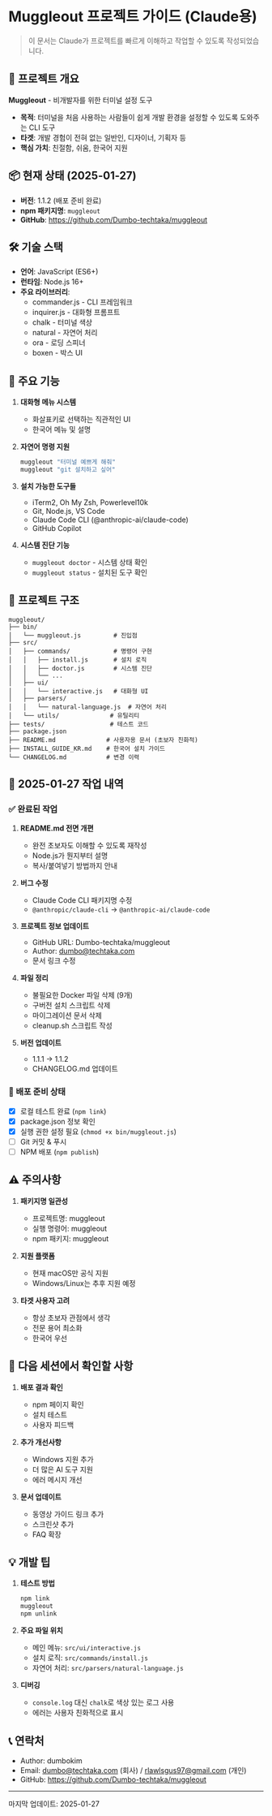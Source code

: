 # Muggleout 프로젝트 가이드 (Claude용)

> 이 문서는 Claude가 프로젝트를 빠르게 이해하고 작업할 수 있도록 작성되었습니다.

## 🎯 프로젝트 개요

**Muggleout** - 비개발자를 위한 터미널 설정 도구
- **목적**: 터미널을 처음 사용하는 사람들이 쉽게 개발 환경을 설정할 수 있도록 도와주는 CLI 도구
- **타겟**: 개발 경험이 전혀 없는 일반인, 디자이너, 기획자 등
- **핵심 가치**: 친절함, 쉬움, 한국어 지원

## 📦 현재 상태 (2025-01-27)

- **버전**: 1.1.2 (배포 준비 완료)
- **npm 패키지명**: `muggleout`
- **GitHub**: https://github.com/Dumbo-techtaka/muggleout

## 🛠️ 기술 스택

- **언어**: JavaScript (ES6+)
- **런타임**: Node.js 16+
- **주요 라이브러리**:
  - commander.js - CLI 프레임워크
  - inquirer.js - 대화형 프롬프트
  - chalk - 터미널 색상
  - natural - 자연어 처리
  - ora - 로딩 스피너
  - boxen - 박스 UI

## 🌟 주요 기능

1. **대화형 메뉴 시스템**
   - 화살표키로 선택하는 직관적인 UI
   - 한국어 메뉴 및 설명

2. **자연어 명령 지원**
   ```bash
   muggleout "터미널 예쁘게 해줘"
   muggleout "git 설치하고 싶어"
   ```

3. **설치 가능한 도구들**
   - iTerm2, Oh My Zsh, Powerlevel10k
   - Git, Node.js, VS Code
   - Claude Code CLI (@anthropic-ai/claude-code)
   - GitHub Copilot

4. **시스템 진단 기능**
   - `muggleout doctor` - 시스템 상태 확인
   - `muggleout status` - 설치된 도구 확인

## 📁 프로젝트 구조

```
muggleout/
├── bin/
│   └── muggleout.js         # 진입점
├── src/
│   ├── commands/            # 명령어 구현
│   │   ├── install.js       # 설치 로직
│   │   ├── doctor.js        # 시스템 진단
│   │   └── ...
│   ├── ui/
│   │   └── interactive.js   # 대화형 UI
│   ├── parsers/
│   │   └── natural-language.js  # 자연어 처리
│   └── utils/              # 유틸리티
├── tests/                  # 테스트 코드
├── package.json
├── README.md              # 사용자용 문서 (초보자 친화적)
├── INSTALL_GUIDE_KR.md    # 한국어 설치 가이드
└── CHANGELOG.md           # 변경 이력

```

## 📝 2025-01-27 작업 내역

### ✅ 완료된 작업

1. **README.md 전면 개편**
   - 완전 초보자도 이해할 수 있도록 재작성
   - Node.js가 뭔지부터 설명
   - 복사/붙여넣기 방법까지 안내

2. **버그 수정**
   - Claude Code CLI 패키지명 수정
   - `@anthropic/claude-cli` → `@anthropic-ai/claude-code`

3. **프로젝트 정보 업데이트**
   - GitHub URL: Dumbo-techtaka/muggleout
   - Author: dumbo@techtaka.com
   - 문서 링크 수정

4. **파일 정리**
   - 불필요한 Docker 파일 삭제 (9개)
   - 구버전 설치 스크립트 삭제
   - 마이그레이션 문서 삭제
   - cleanup.sh 스크립트 작성

5. **버전 업데이트**
   - 1.1.1 → 1.1.2
   - CHANGELOG.md 업데이트

### 🚀 배포 준비 상태

- [x] 로컬 테스트 완료 (`npm link`)
- [x] package.json 정보 확인
- [x] 실행 권한 설정 필요 (`chmod +x bin/muggleout.js`)
- [ ] Git 커밋 & 푸시
- [ ] NPM 배포 (`npm publish`)

## ⚠️ 주의사항

1. **패키지명 일관성**
   - 프로젝트명: muggleout
   - 실행 명령어: muggleout
   - npm 패키지: muggleout

2. **지원 플랫폼**
   - 현재 macOS만 공식 지원
   - Windows/Linux는 추후 지원 예정

3. **타겟 사용자 고려**
   - 항상 초보자 관점에서 생각
   - 전문 용어 최소화
   - 한국어 우선

## 🔮 다음 세션에서 확인할 사항

1. **배포 결과 확인**
   - npm 페이지 확인
   - 설치 테스트
   - 사용자 피드백

2. **추가 개선사항**
   - Windows 지원 추가
   - 더 많은 AI 도구 지원
   - 에러 메시지 개선

3. **문서 업데이트**
   - 동영상 가이드 링크 추가
   - 스크린샷 추가
   - FAQ 확장

## 💡 개발 팁

1. **테스트 방법**
   ```bash
   npm link
   muggleout
   npm unlink
   ```

2. **주요 파일 위치**
   - 메인 메뉴: `src/ui/interactive.js`
   - 설치 로직: `src/commands/install.js`
   - 자연어 처리: `src/parsers/natural-language.js`

3. **디버깅**
   - `console.log` 대신 `chalk`로 색상 있는 로그 사용
   - 에러는 사용자 친화적으로 표시

## 📞 연락처

- Author: dumbokim
- Email: dumbo@techtaka.com (회사) / rlawlsgus97@gmail.com (개인)
- GitHub: https://github.com/Dumbo-techtaka/muggleout

---

마지막 업데이트: 2025-01-27